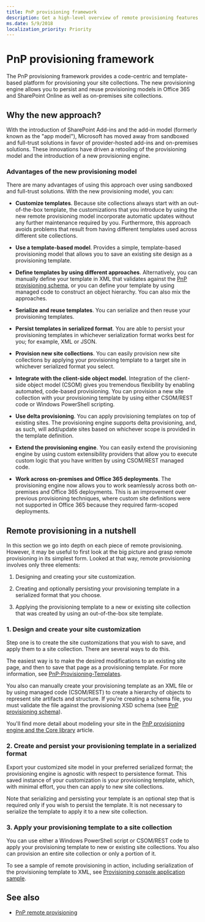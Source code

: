 ```yaml
---
title: PnP provisioning framework
description: Get a high-level overview of remote provisioning features available for your Office 365 and SharePoint Online site collections as well as an understanding about why creating sandboxed and full-trust solutions is no longer recommended.
ms.date: 5/9/2018
localization_priority: Priority
---
```


# PnP provisioning framework

The PnP provisioning framework provides a code-centric and template-based platform for provisioning your site collections. The new provisioning engine allows you to persist and reuse provisioning models in Office 365 and SharePoint Online as well as on-premises site collections.

## Why the new approach?

With the introduction of SharePoint Add-ins and the add-in model (formerly known as the "app model"), Microsoft has moved away from sandboxed and full-trust solutions in favor of provider-hosted add-ins and on-premises solutions. These innovations have driven a retooling of the provisioning model and the introduction of a new provisioning engine.

### Advantages of the new provisioning model

There are many advantages of using this approach over using sandboxed and full-trust solutions. With the new provisioning model, you can:

- **Customize templates**. Because site collections always start with an out-of-the-box template, the customizations that you introduce by using the new remote provisioning model incorporate automatic updates without any further maintenance required by you. Furthermore, this approach avoids problems that result from having different templates used across different site collections.
    
- **Use a template-based model**. Provides a simple, template-based provisioning model that allows you to save an existing site design as a provisioning template. 
    
- **Define templates by using different approaches**. Alternatively, you can manually define your template in XML that validates against the [PnP provisioning schema](pnp-provisioning-schema.md), or you can define your template by using managed code to construct an object hierarchy. You can also mix the approaches.
    
- **Serialize and reuse templates**. You can serialize and then reuse your provisioning templates.
    
- **Persist templates in serialized format**. You are able to persist your provisioning templates in whichever serialization format works best for you; for example, XML or JSON.
    
- **Provision new site collections**. You can easily provision new site collections by applying your provisioning template to a target site in whichever serialized format you select.
    
- **Integrate with the client-side object model**. Integration of the client-side object model (CSOM) gives you tremendous flexibility by enabling automated, code-based provisioning. You can provision a new site collection with your provisioning template by using either CSOM/REST code or Windows PowerShell scripting.
    
- **Use delta provisioning**. You can apply provisioning templates on top of existing sites. The provisioning engine supports delta provisioning, and, as such, will add/update sites based on whichever scope is provided in the template definition.
    
- **Extend the provisioning engine**. You can easily extend the provisioning engine by using custom extensibility providers that allow you to execute custom logic that you have written by using CSOM/REST managed code.
    
- **Work across on-premises and Office 365 deployments**. The provisioning engine now allows you to work seamlessly across both on-premises and Office 365 deployments. This is an improvement over previous provisioning techniques, where custom site definitions were not supported in Office 365 because they required farm-scoped deployments.

## Remote provisioning in a nutshell

In this section we go into depth on each piece of remote provisioning. However, it may be useful to first look at the big picture and grasp remote provisioning in its simplest form. Looked at that way, remote provisioning involves only three elements:

1. Designing and creating your site customization.
    
2. Creating and optionally persisting your provisioning template in a serialized format that you choose.
    
3. Applying the provisioning template to a new or existing site collection that was created by using an out-of-the-box site template.

### 1. Design and create your site customization

Step one is to create the site customizations that you wish to save, and apply them to a site collection. There are several ways to do this. 

The easiest way is to make the desired modifications to an existing site page, and then to save that page as a provisioning template. For more information, see [PnP-Provisioning-Templates](https://github.com/SharePoint/PnP-Provisioning-Templates).

You also can manually create your provisioning template as an XML file or by using managed code (CSOM/REST) to create a hierarchy of objects to represent site artifacts and structure. If you're creating a schema file, you must validate the file against the provisioning XSD schema (see [PnP provisioning schema](pnp-provisioning-schema.md)).

You'll find more detail about modeling your site in the [PnP provisioning engine and the Core library](pnp-provisioning-engine-and-the-core-library.md) article.

### 2. Create and persist your provisioning template in a serialized format

Export your customized site model in your preferred serialized format; the provisioning engine is agnostic with respect to persistence format. This saved instance of your customization is your provisioning template, which, with minimal effort, you then can apply to new site collections. 

Note that serializing and persisting your template is an optional step that is required only if you wish to persist the template. It is not necessary to serialize the template to apply it to a new site collection.

### 3. Apply your provisioning template to a site collection

You can use either a Windows PowerShell script or CSOM/REST code to apply your provisioning template to new or existing site collections. You also can provision an entire site collection or only a portion of it. 

To see a sample of remote provisioning in action, including serialization of the provisioning template to XML, see [Provisioning console application sample](provisioning-console-application-sample.md).

## See also

- [PnP remote provisioning](pnp-remote-provisioning.md)

